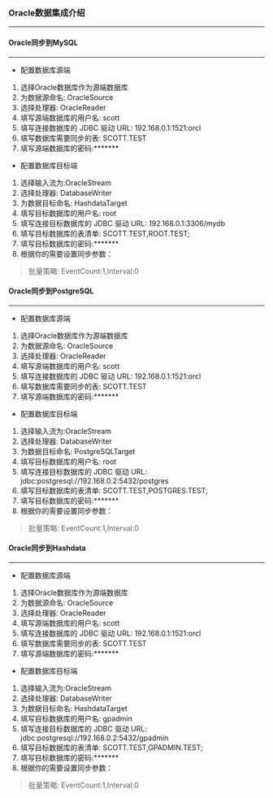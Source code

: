 ### Oracle数据集成介绍
____________________________


#### Oracle同步到MySQL
____________________________
* 配置数据库源端

1. 选择Oracle数据库作为源端数据库
2. 为数据源命名: OracleSource
3. 选择处理器: OracleReader
4. 填写源端数据库的用户名: scott
5. 填写连接数据库的 JDBC 驱动 URL: 192.168.0.1:1521:orcl
6. 填写数据库需要同步的表: SCOTT.TEST
7. 填写源端数据库的密码:*******

* 配置数据库目标端

1. 选择输入流为:OracleStream
2. 选择处理器: DatabaseWriter
3. 为数据目标命名: HashdataTarget
4. 填写目标数据库的用户名: root
5. 填写连接目标数据库的 JDBC 驱动 URL: 192.168.0.1:3306/mydb
6. 填写目标数据库的表清单: SCOTT.TEST,ROOT.TEST;
7. 填写目标数据库的密码:*******
8. 根据你的需要设置同步参数：

> 批量策略: EventCount:1,Interval:0


#### Oracle同步到PostgreSQL
____________________________
* 配置数据库源端

1. 选择Oracle数据库作为源端数据库
2. 为数据源命名: OracleSource
3. 选择处理器: OracleReader
4. 填写源端数据库的用户名: scott
5. 填写连接数据库的 JDBC 驱动 URL: 192.168.0.1:1521:orcl
6. 填写数据库需要同步的表: SCOTT.TEST
7. 填写源端数据库的密码:*******

* 配置数据库目标端

1. 选择输入流为:OracleStream
2. 选择处理器: DatabaseWriter
3. 为数据目标命名: PostgreSQLTarget
4. 填写目标数据库的用户名: root
5. 填写连接目标数据库的 JDBC 驱动 URL: jdbc:postgresql://192.168.0.2:5432/postgres
6. 填写目标数据库的表清单: SCOTT.TEST,POSTGRES.TEST;
7. 填写目标数据库的密码:*******
8. 根据你的需要设置同步参数：

> 批量策略: EventCount:1,Interval:0





#### Oracle同步到Hashdata
____________________________
* 配置数据库源端

1. 选择Oracle数据库作为源端数据库
2. 为数据源命名: OracleSource
3. 选择处理器: OracleReader
4. 填写源端数据库的用户名: scott
5. 填写连接数据库的 JDBC 驱动 URL: 192.168.0.1:1521:orcl
6. 填写数据库需要同步的表: SCOTT.TEST
7. 填写源端数据库的密码:*******

* 配置数据库目标端

1. 选择输入流为:OracleStream
2. 选择处理器: DatabaseWriter
3. 为数据目标命名: HashdataTarget
4. 填写目标数据库的用户名: gpadmin
5. 填写连接目标数据库的 JDBC 驱动 URL: jdbc:postgresql://192.168.0.2:5432/gpadmin
6. 填写目标数据库的表清单: SCOTT.TEST,GPADMIN.TEST;
7. 填写目标数据库的密码:*******
8. 根据你的需要设置同步参数：

> 批量策略: EventCount:1,Interval:0


